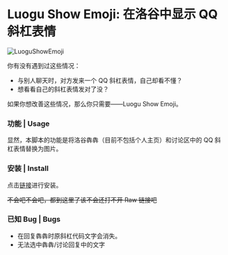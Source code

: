 # Luogu Show Emoji: 在洛谷中显示 QQ 斜杠表情

![LuoguShowEmoji](https://socialify.git.ci/hyc-official/LuoguShowEmoji/image?description=1&descriptionEditable=Show%20QQ%20Emoji%20in%20Luogu.&font=Inter&forks=1&issues=1&name=1&owner=1&pattern=Plus&pulls=1&stargazers=1&theme=Light)

你有没有遇到过这些情况：

- 与别人聊天时，对方发来一个 QQ 斜杠表情，自己却看不懂？
- 想看看自己的斜杠表情发对了没？

如果你想改善这些情况，那么你只需要——Luogu Show Emoji。

### 功能 | Usage

显然，本脚本的功能是将洛谷犇犇（目前不包括个人主页）和讨论区中的 QQ 斜杠表情替换为图片。

### 安装 | Install

点击[链接](https://github.com/hyc-official/LuoguShowEmoji/raw/master/LuoguShowEmoji.min.user.js)进行安装。

~~不会吧不会吧，都到这里了该不会还打不开 Raw 链接吧~~

### 已知 Bug | Bugs

- 在回复犇犇时原斜杠代码文字会消失。
- 无法选中犇犇/讨论回复中的文字